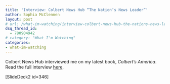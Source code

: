 ```yaml
---
title: 'Interview: Colbert News Hub “The Nation’s News Leader”'
author: Sophia McClennen
layout: post
# url: /what-im-watching/interview-colbert-news-hub-the-nations-news-leader/
dsq_thread_id:
  - 780904942
# category: "What I'm Watching"
categories: 
- what-im-watching 
---
```

Colbert News Hub interviewed me on my latest book, *Colbert’s America*. Read the full interview [here][1].

[SlideDeck2 id=346]

 [1]: https://www.colbertnewshub.com/2012/06/01/exclusive-interview-sophia-mcclennen-author-colberts-america-satire-democracy/ "Colbert News Hub interview"
